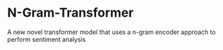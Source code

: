 # N-Gram-Transformer
A new novel transformer model that uses a n-gram encoder approach to perform sentiment analysis
